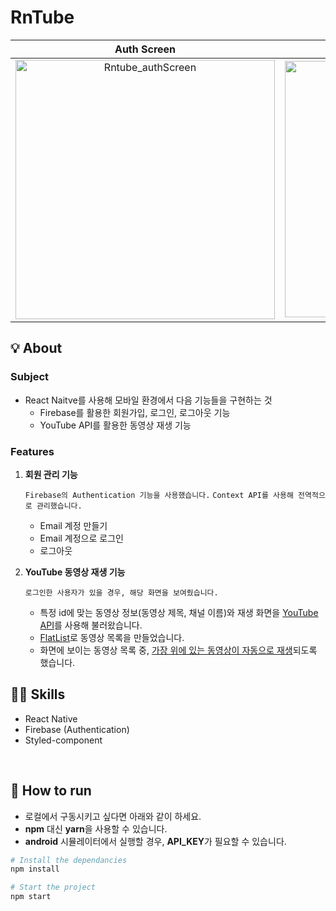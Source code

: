 # RnTube

|                                                                      Auth Screen                                                                      |                                                                      Feed Screen                                                                      |
| :---------------------------------------------------------------------------------------------------------------------------------------------------: | :---------------------------------------------------------------------------------------------------------------------------------------------------: |
| <img width="415" alt="Rntube_authScreen" src="https://user-images.githubusercontent.com/61102301/122068780-a7447b80-ce2f-11eb-8b3e-9c97762715fd.png"> | <img width="410" alt="Rntube_feedScreen" src="https://user-images.githubusercontent.com/61102301/122068805-aad80280-ce2f-11eb-9198-0a8d7ae2f1db.png"> |

## 💡 About

### Subject

- React Naitve를 사용해 모바일 환경에서 다음 기능들을 구현하는 것
  - Firebase를 활용한 회원가입, 로그인, 로그아웃 기능
  - YouTube API를 활용한 동영상 재생 기능

### Features

1. <b>회원 관리 기능</b>

   `Firebase의 Authentication 기능을 사용했습니다.`
   `Context API를 사용해 전역적으로 관리했습니다.`

   - Email 계정 만들기
   - Email 계정으로 로그인
   - 로그아웃

2. <b>YouTube 동영상 재생 기능</b>

   `로그인한 사용자가 있을 경우, 해당 화면을 보여줬습니다.`

   - 특정 id에 맞는 동영상 정보(동영상 제목, 채널 이름)와 재생 화면을 <u>YouTube API</u>를 사용해 불러왔습니다.
   - <u>FlatList</u>로 동영상 목록을 만들었습니다.
   - 화면에 보이는 동영상 목록 중, <u>가장 위에 있는 동영상이 자동으로 재생</u>되도록 했습니다.

## 🧑‍💻 Skills

- React Native
- Firebase (Authentication)
- Styled-component

<br>

## 🚗 How to run

- 로컬에서 구동시키고 싶다면 아래와 같이 하세요.
- **npm** 대신 **yarn**을 사용할 수 있습니다.
- **android** 시뮬레이터에서 실행할 경우, **API_KEY**가 필요할 수 있습니다.

```bash
# Install the dependancies
npm install

# Start the project
npm start
```
